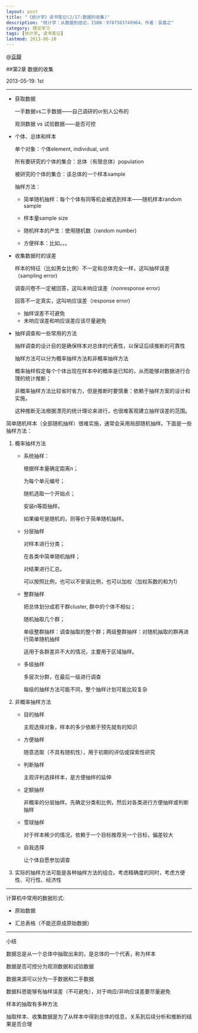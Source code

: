 ```yaml
---
layout: post
title: "《统计学》读书笔记(2/17:数据的收集)"
description: "统计学：从数据到结论，ISBN：9787503749964，作者：吴喜之"
category: 理论学习
tags: [统计学, 读书笔记]
lastmod: 2013-06-10
---
```


@[豆瓣](http://book.douban.com/subject/2193810/)

##第2章 数据的收集

2013-05-19: 1st

---


- 获取数据

  一手数据vs二手数据——自己调研的or别人公布的

  观测数据 vs 试验数据——是否可控

- 个体、总体和样本

  单个对象：个体element, individual, unit

  所有要研究的个体的集合：总体（有限总体）population

  被研究的个体的集合：该总体的一个样本sample

  抽样方法：

  + 简单随机抽样：每个个体有同等机会被选到样本——随机样本random sample

  + 样本量sample size

  + 随机样本的产生：使用随机数（random number)

  + 方便样本：比如。。。


- 收集数据时的误差

  样本的特征（比如男女比例）不一定和总体完全一样，这叫抽样误差（sampling error)

  调查问卷不一定被回答，这叫未响应误差（nonresponse error)

  回答不一定真实，这叫响应误差（response error)

  + 抽样误差不可避免
  + 未响应误差和响应误差应该尽量避免

- 抽样调查和一些常用的方法

  抽样调查的设计目的是确保样本对总体的代表性，以保证后续推断的可靠性

  抽样方法可以分为概率抽样方法和非概率抽样方法
  
  概率抽样假定每个个体出现在样本中的概率是已知的，从而能够对数据进行合理的统计推断；

  非概率抽样方法比较省时省力，但是推断时要慎重：依赖于抽样方案的设计和实施，

  这种推断无法根据漂亮的统计理论来进行，也很难客观建立抽样误差的范围。

简单随机样本（全部随机抽样）很难实施，通常会采用局部随机抽样。下面是一些抽样方法：

1. 概率抽样方法

   - 系统抽样：
	   
     根据样本量确定距离n；
	   
     为每个单元编号；
	   
     随机选取一个开始点；
	   
     安装n等距抽样。
     
     如果编号是随机的，则等价于简单随机抽样。

   - 分层抽样
	
     对样本进行分类；
	   
     在各类中简单随机抽样；
	   
     对结果进行汇总。
    
     可以按照比例，也可以不安装比例，也可以加权（加权系数的和为1）

   - 整群抽样
	
     把总体划分成若干群cluster, 群中的个体不相似；
	
     随机抽取几个群；
	
     单级整群抽样：调查抽取的整个群；两级整群抽样：对随机抽取的群再进行简单随机抽样
    
     适用于各群差异不大的情况，主要用于区域抽样。

   - 多级抽样
	
     多层次分群，在最后一级进行调查
	
     每级的抽样方法可能不同，整个抽样计划可能比较复杂

2. 非概率抽样方法

   - 目的抽样

     主观选择对象，样本的多少依赖于预先就有的知识

   - 方便抽样

     随意选取（不具有随机性），用于初期的评估或探索性研究

   - 判断抽样

     主观评判选择样本，是方便抽样的延伸

   - 定额抽样

     非概率的分层抽样。先确定分类和比例，然后对各类进行方便抽样或判断抽样

   - 雪球抽样

     对于样本稀少的情况，依赖于一个目标推荐另一个目标，偏差较大

   - 自我选择

     让个体自愿参加调查

3. 实际的抽样方法可能是各种抽样方法的组合。考虑精确度的同时，考虑方便性、可行性、经济性

---

计算机中常用的数据形式:

- 原始数据

- 汇总表格（不能还原成原始数据）

---

小结

数据总是从一个总体中抽取出来的，是总体的一个代表，称为样本

数据是否可控分为观测数据和试验数据

数据来源可以分为一手数据和二手数据

数据科恩能够有抽样误差（不可避免），对于响应/非响应误差要尽量避免

样本的抽取有多种方法

抽取样本、收集数据是为了从样本中得到总体的信息，关系到后续分析和推断的结果是否合理
